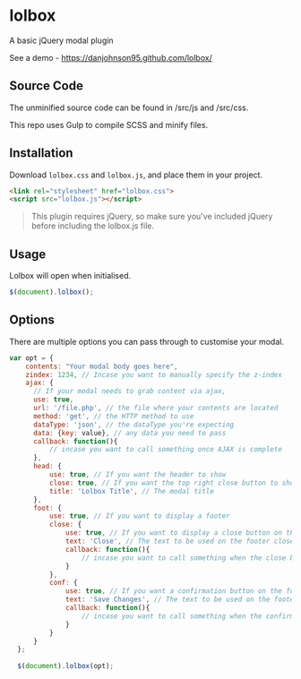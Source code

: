 # lolbox
A basic jQuery modal plugin 

See a demo - https://danjohnson95.github.com/lolbox/

## Source Code

The unminified source code can be found in /src/js and /src/css.

This repo uses Gulp to compile SCSS and minify files.

## Installation

Download `lolbox.css` and `lolbox.js`, and place them in your project.

````html
<link rel="stylesheet" href="lolbox.css">
<script src="lolbox.js"></script>
````
    
> This plugin requires jQuery, so make sure you've included jQuery before including the lolbox.js file.

## Usage

Lolbox will open when initialised.

````javascript
$(document).lolbox();
````
    
## Options

There are multiple options you can pass through to customise your modal.

````javascript
var opt = {
    contents: "Your modal body goes here",
    zindex: 1234, // Incase you want to manually specify the z-index
    ajax: {
      // If your modal needs to grab content via ajax,
      use: true,
      url: '/file.php', // the file where your contents are located
      method: 'get', // the HTTP method to use
      dataType: 'json', // the dataType you're expecting
      data: {key: value}, // any data you need to pass
      callback: function(){
          // incase you want to call something once AJAX is complete
      },
      head: {
          use: true, // If you want the header to show
          close: true, // If you want the top right close button to show
          title: 'Lolbox Title', // The modal title
      },
      foot: {
          use: true, // If you want to display a footer
          close: {
              use: true, // If you want to display a close button on the footer
              text: 'Close', // The text to be used on the footer close button
              callback: function(){
                  // incase you want to call something when the close button is clicked
              }
          },
          conf: {
              use: true, // If you want a confirmation button on the footer
              text: 'Save Changes', // The text to be used on the footer confirm button
              callback: function(){
                  // incase you want to call something when the confirm button is clicked
              }
          }
      }
  };
  
  $(document).lolbox(opt);
````
